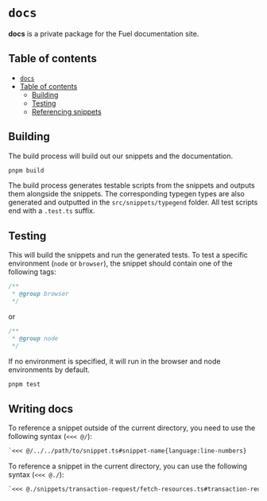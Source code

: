 # `docs`

**docs** is a private package for the Fuel documentation site.

## Table of contents

- [`docs`](#docs)
- [Table of contents](#table-of-contents)
  - [Building](#building)
  - [Testing](#testing)
  - [Referencing snippets](#referencing-snippets)

## Building

The build process will build out our snippets and the documentation.

```sh
pnpm build
```

The build process generates testable scripts from the snippets and outputs them alongside the snippets. The corresponding typegen types are also generated and outputted in the `src/snippets/typegend` folder. All test scripts end with a `.test.ts` suffix.

## Testing

This will build the snippets and run the generated tests. To test a specific environment (`node` or `browser`), the snippet should contain one of the following tags:

```ts
/**
 * @group browser
 */
```

or

```ts
/**
 * @group node
 */
```

If no environment is specified, it will run in the browser and node environments by default.

```sh
pnpm test
```

## Writing docs

To reference a snippet outside of the current directory, you need to use the following syntax (`<<< @/`):

```md
`<<< @/../../path/to/snippet.ts#snippet-name{language:line-numbers}
```

To reference a snippet in the current directory, you can use the following syntax (`<<< @./`):

```md
`<<< @./snippets/transaction-request/fetch-resources.ts#transaction-request-5{ts:line-numbers}
```
